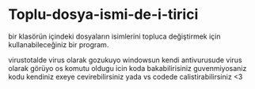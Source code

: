 # Toplu-dosya-ismi-de-i-tirici
bir klasörün içindeki dosyaların isimlerini topluca değiştirmek için kullanabileceğiniz bir program.

virustotalde virus olarak gozukuyo windowsun kendi antivurusude virus olarak görüyo os komutu oldugu icin koda bakabilirisiniz guvenmiyosaniz kodu kendiniz exeye cevirebilirsiniz yada vs codede calistirabilirsiniz <3
